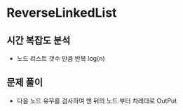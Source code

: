 ##
# ReverseLinkedList

## 시간 복잡도 분석
  - 노드 리스트 갯수 만큼 반복 log(n)
## 문제 풀이
  - 다음 노드 유무를 검사하여 맨 뒤의 노드 부터 차례대로 OutPut
